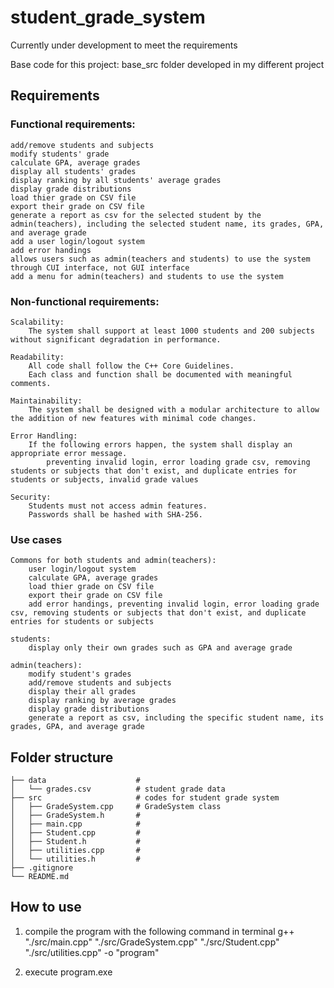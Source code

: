 # student_grade_system
Currently under development to meet the requirements

Base code for this project: base_src folder developed in my different project

## Requirements
### Functional requirements:
    add/remove students and subjects
    modify students' grade
    calculate GPA, average grades
    display all students' grades
    display ranking by all students' average grades
    display grade distributions
    load thier grade on CSV file
    export their grade on CSV file 
    generate a report as csv for the selected student by the admin(teachers), including the selected student name, its grades, GPA, and average grade
    add a user login/logout system
    add error handings
    allows users such as admin(teachers and students) to use the system through CUI interface, not GUI interface
    add a menu for admin(teachers) and students to use the system

### Non-functional requirements:
    Scalability: 
        The system shall support at least 1000 students and 200 subjects without significant degradation in performance.

    Readability:
        All code shall follow the C++ Core Guidelines. 
        Each class and function shall be documented with meaningful comments.
    
    Maintainability:
        The system shall be designed with a modular architecture to allow the addition of new features with minimal code changes.

    Error Handling:
        If the following errors happen, the system shall display an appropriate error message.
            preventing invalid login, error loading grade csv, removing students or subjects that don't exist, and duplicate entries for students or subjects, invalid grade values

    Security:
        Students must not access admin features.
        Passwords shall be hashed with SHA-256.

### Use cases
    Commons for both students and admin(teachers):
        user login/logout system
        calculate GPA, average grades
        load thier grade on CSV file
        export their grade on CSV file 
        add error handings, preventing invalid login, error loading grade csv, removing students or subjects that don't exist, and duplicate entries for students or subjects

    students:
        display only their own grades such as GPA and average grade
        
    admin(teachers):
        modify student's grades
        add/remove students and subjects
        display their all grades
        display ranking by average grades
        display grade distributions
        generate a report as csv, including the specific student name, its grades, GPA, and average grade

## Folder structure
    ├── data                    # 
    │   └── grades.csv          # student grade data
    ├── src                     # codes for student grade system
    │   ├── GradeSystem.cpp     # GradeSystem class
    │   ├── GradeSystem.h       # 
    │   ├── main.cpp            # 
    │   ├── Student.cpp         # 
    │   ├── Student.h           # 
    │   ├── utilities.cpp       # 
    │   └── utilities.h         # 
    ├── .gitignore
    └── README.md

## How to use
1. compile the program with the following command in terminal
    g++ "./src/main.cpp" "./src/GradeSystem.cpp" "./src/Student.cpp" "./src/utilities.cpp" -o "program"

2. execute program.exe 


